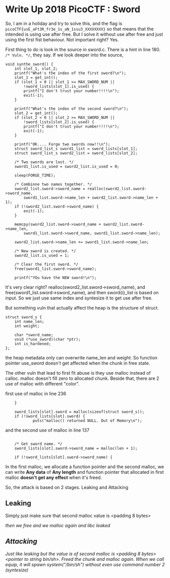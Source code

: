 # Write Up 2018 PicoCTF : Sword

So, I am in a holiday and try to solve this, and the flag is `picoCTF{usE_aFt3R_fr3e_1s_aN_1ssu3_XXXXXXXX}` so that means that the intended is using use after free. But I solve it without use after free and just using the first fist behaviour. Not important right? Yes.

First thing to do is look in the source in sword.c. There is a hint in line 180. `/* Vuln. */`, they say. If we look deeper into the source, 
```
void synthe_sword() {
	int slot_1, slot_2;
	printf("What's the index of the first sword?\n");
	slot_1 = get_int();
	if (slot_1 < 0 || slot_1 >= MAX_SWORD_NUM ||
		!sword_lists[slot_1].is_used) {
		printf("I don't trust your number!!!!\n");
		exit(-1);
	}

	printf("What's the index of the second sword?\n");
	slot_2 = get_int();
	if (slot_2 < 0 || slot_2 >= MAX_SWORD_NUM ||
		!sword_lists[slot_2].is_used) {
		printf("I don't trust your number!!!!\n");
		exit(-1);
	}

	printf("OK.... Forge two swords now!!\n");
	struct sword_list_s sword1_list = sword_lists[slot_1];
	struct sword_list_s sword2_list = sword_lists[slot_2];

	/* Two swords are lost. */
	sword1_list.is_used = sword2_list.is_used = 0;

	sleep(FORGE_TIME);

	/* Combinne two names together. */
	sword2_list.sword->sword_name = realloc(sword2_list.sword->sword_name,
		sword1_list.sword->name_len + sword2_list.sword->name_len + 1);
	if (!sword2_list.sword->sword_name) {
		exit(-1);
	}

	memcpy(sword2_list.sword->sword_name + sword2_list.sword->name_len,
		sword1_list.sword->sword_name, sword1_list.sword->name_len);

	sword2_list.sword->name_len += sword1_list.sword->name_len;
	
	/* New sword is created. */
	sword2_list.is_used = 1;

	/* Clear the first sword. */
	free(sword1_list.sword->sword_name);

	printf("YOu have the NEW sword!\n");
```

It's very clear right? realloc(sword2_list.sword->sword_name), and free(sword1_list.sword->sword_name), and then sword\{i\}\_list is based on input. So we just use same index and syntesize it to get use after free.

But something vuln that actually affect the heap is the structure of struct.
```
struct sword_s {
	int name_len;
	int weight;
	
	char *sword_name;
	void (*use_sword)(char *ptr);
	int is_hardened;
};
```

the heap metadata only can overwrite name_len and weight. So function pointer use_sword doesn't get affected when the chunk in free state.

The other vuln that lead to first fit abuse is they use malloc instead of calloc. malloc doesn't fill zero to allocated chunk. Beside that, there are 2 use of malloc with different "color".

first use of malloc in line 236
```
	}

	sword_lists[slot].sword = malloc(sizeof(struct sword_s));
	if (!sword_lists[slot].sword) {
	        puts("malloc() returned NULL. Out of Memory\n");
```
and the second use of malloc in line 137
```

	/* Get sword name. */
	sword_lists[slot].sword->sword_name = malloc(len + 1);

	if (!sword_lists[slot].sword->sword_name) {
```

In the first malloc, we allocate a function pointer and the second malloc, we can write **Any data** of **Any length** and function pointer that allocated in first malloc **doesn't get any effect** when it's freed.


So, the attack is based on 2 stages. Leaking and Attacking

## Leaking

Simply just make sure that second malloc value is <padding 8 bytes><address of GOT> then we free and we malloc again and libc leaked

## Attacking
Just like leaking but the value is of second malloc is <padding 8 bytes><pointer to string bin/sh><pointer to system>. Freed the chunk and malloc again. When we call equip, it will spawn system("/bin/sh") without even use command number 2 (syntesize)

